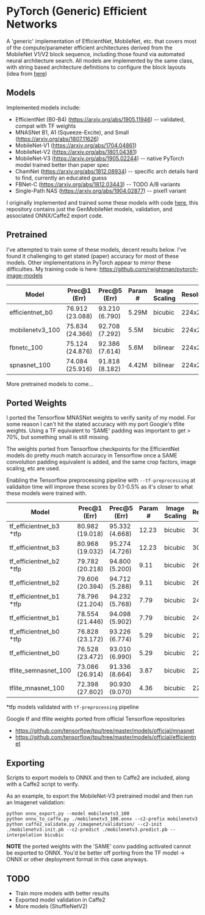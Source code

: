 # PyTorch (Generic) Efficient Networks 

A 'generic' implementation of EfficientNet, MobileNet, etc. that covers most of the compute/parameter efficient architectures derived from the MobileNet V1/V2 block sequence, including those found via automated neural architecture search. All models are implemented by the same class, with string based architecture definitions to configure the block layouts (idea from [here](https://github.com/tensorflow/tpu/blob/master/models/official/mnasnet/mnasnet_models.py))

## Models

Implemented models include:
  * EfficientNet (B0-B4) (https://arxiv.org/abs/1905.11946) -- validated, compat with TF weights
  * MNASNet B1, A1 (Squeeze-Excite), and Small (https://arxiv.org/abs/1807.11626)
  * MobileNet-V1 (https://arxiv.org/abs/1704.04861)
  * MobileNet-V2 (https://arxiv.org/abs/1801.04381)
  * MobileNet-V3 (https://arxiv.org/abs/1905.02244) -- native PyTorch model trained better than paper spec
  * ChamNet (https://arxiv.org/abs/1812.08934) -- specific arch details hard to find, currently an educated guess
  * FBNet-C (https://arxiv.org/abs/1812.03443) -- TODO A/B variants
  * Single-Path NAS (https://arxiv.org/abs/1904.02877) -- pixel1 variant
    
I originally implemented and trained some these models with code [here](https://github.com/rwightman/pytorch-image-models), this repository contains just the GenMobileNet models, validation, and associated ONNX/Caffe2 export code. 

## Pretrained

I've attempted to train some of these models, decent results below. I've found it challenging to get stated (paper) accuracy for most of these models. Other implementations in PyTorch appear to mirror these difficulties. My training code is here: https://github.com/rwightman/pytorch-image-models


|Model | Prec@1 (Err) | Prec@5 (Err) | Param # | Image Scaling | Resolution |
|---|---|---|---|---|---|
| efficientnet_b0 | 76.912 (23.088) | 93.210 (6.790) | 5.29M | bicubic | 224x224 |
| mobilenetv3_100 | 75.634 (24.366) | 92.708 (7.292) | 5.5M | bicubic | 224x224 |
| fbnetc_100 | 75.124 (24.876) | 92.386 (7.614) | 5.6M | bilinear | 224x224 |
| spnasnet_100 | 74.084 (25.916)  | 91.818 (8.182) | 4.42M | bilinear | 224x224 |


More pretrained models to come...


## Ported Weights

I ported the Tensorflow MNASNet weights to verify sanity of my model. For some reason I can't hit the stated accuracy with my port Google's tflite weights. Using a TF equivalent to 'SAME' padding was important to get > 70%, but something small is still missing.

The weights ported from Tensorflow checkpoints for the EfficientNet models do pretty much match accuracy in Tensorflow once a SAME convolution padding equivalent is added, and the same crop factors, image scaling, etc are used.

Enabling the Tensorflow preprocessing pipeline with `--tf-preprocessing` at validaiton time will improve these scores by 0.1-0.5% as it's closer to what these models were trained with.

|Model | Prec@1 (Err) | Prec@5 (Err) | Param # | Image Scaling  | Resolution | Crop | 
|---|---|---|---|---|---|---|
| tf_efficientnet_b3 *tfp  | 80.982 (19.018) | 95.332 (4.668) | 12.23 | bicubic | 300x300 | N/A |
| tf_efficientnet_b3       | 80.968 (19.032) | 95.274 (4.726) | 12.23 | bicubic | 300x300 | 0.903 |
| tf_efficientnet_b2 *tfp  | 79.782 (20.218) | 94.800 (5.200) | 9.11 | bicubic | 260x260 | N/A |
| tf_efficientnet_b2       | 79.606 (20.394) | 94.712 (5.288) | 9.11 | bicubic | 260x260 | 0.89 |
| tf_efficientnet_b1 *tfp  | 78.796 (21.204) | 94.232 (5.768) | 7.79 | bicubic | 240x240 | N/A |
| tf_efficientnet_b1       | 78.554 (21.446) | 94.098 (5.902) | 7.79 | bicubic | 240x240 | 0.88 |
| tf_efficientnet_b0 *tfp  | 76.828 (23.172) | 93.226 (6.774) | 5.29 | bicubic | 224x224 | N/A |
| tf_efficientnet_b0       | 76.528 (23.472) | 93.010 (6.990) | 5.29 | bicubic | 224x224 | 0.875 |
| tflite_semnasnet_100     | 73.086 (26.914) | 91.336 (8.664) | 3.87 | bicubic | 224x224 | 0.875 |
| tflite_mnasnet_100       | 72.398 (27.602) | 90.930 (9.070) |  4.36 | bicubic | 224x224 | 0.875 |

*tfp models validated with `tf-preprocessing` pipeline

Google tf and tflite weights ported from official Tensorflow repositories
* https://github.com/tensorflow/tpu/tree/master/models/official/mnasnet
* https://github.com/tensorflow/tpu/tree/master/models/official/efficientnet

## Exporting

Scripts to export models to ONNX and then to Caffe2 are included, along with a Caffe2 script to verify.

As an example, to export the MobileNet-V3 pretrained model and then run an Imagenet validation:
```
python onnx_export.py --model mobilenetv3_100
python onnx_to_caffe.py ./mobilenetv3_100.onnx --c2-prefix mobilenetv3
python caffe2_validate.py /imagenet/validation/ --c2-init ./mobilenetv3.init.pb --c2-predict ./mobilenetv3.predict.pb --interpolation bicubic
```
**NOTE** the ported weights with the 'SAME' conv padding activated cannot be exported to ONNX. You'd be better off porting from the TF model -> ONNX or other deployment format in this case anyways.

## TODO
* Train more models with better results
* Exported model validation in Caffe2
* More models (ShuffleNetV2)
